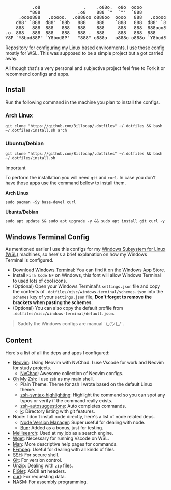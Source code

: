<pre>
          .o8                .    .o88o.  o8o  oooo
         "888              .o8    888 `"  `"'  `888
     .oooo888   .ooooo.  .o888oo o888oo  oooo   888   .ooooo.   .oooo.o
    d88' `888  d88' `88b   888    888    `888   888  d88' `88b d88(  "8
    888   888  888   888   888    888     888   888  888ooo888 `"Y88b.
.o. 888   888  888   888   888 .  888     888   888  888    .o o.  )88b
Y8P `Y8bod88P" `Y8bod8P'   "888" o888o   o888o o888o `Y8bod8P' 8""888P'
</pre>

Repository for configuring my Linux based environments, I use those config mostly for WSL. This was supposed to be a simple project but a got carried away.

All though that's a very personal and subjective project feel free to Fork it or recommend configs and apps.

## Install

Run the following command in the machine you plan to install the configs.

### Arch Linux

```shell
git clone "https://github.com/Billocap/.dotfiles" ~/.dotfiles && bash ~/.dotfiles/install.sh arch
```

### Ubuntu/Debian

```shell
git clone "https://github.com/Billocap/.dotfiles" ~/.dotfiles && bash ~/.dotfiles/install.sh
```

> [!important]
>
> To perform the installation you will need `git` and `curl`. In case you don't have those apps use the command bellow to install them.
>
> **Arch Linux**
>
> ```shell
> sudo pacman -Sy base-devel curl
> ```
>
> **Ubuntu/Debian**
>
> ```shell
> sudo apt update && sudo apt upgrade -y && sudo apt install git curl -y
> ```

## Windows Terminal Config

As mentioned earlier I use this configs for my [Windows Subsystem for Linux (WSL)](https://learn.microsoft.com/en-us/windows/wsl/install) machines, so here's a brief explanation on how my Windows Terminal is configured.

- Download [Windows Terminal](https://apps.microsoft.com/store/detail/windows-terminal/9N0DX20HK701?hl=pt-br&gl=br&icid=CNavAppsWindowsApps): You can find it on the Windows App Store.
- Install `Fira Code NF` on Windows, this font will allow Windows Terminal to used lots of cool icons.
- (Optional) Open your Windows Terminal's `settings.json` file and copy the contents of `.dotfiles/misc/windows-terminal/schemes.json` into the `schemes` key of your `settings.json` file, **Don't forget to remove the brackets when pasting the schemes**.
- (Optional) You can also copy the default profile from `.dotfiles/misc/windows-terminal/default.json`.

> Saddly the Windows configs are manual ¯\\\_(ツ)\_/¯.

## Content

Here's a list of all the deps and apps I configured:

- [Neovim](https://neovim.io): Using Neovim with NvChad. I use Vscode for work and Neovim for study projects.
  - [NvChad](https://nvchad.com): Awesome collection of Neovim configs.
- [Oh My Zsh](https://github.com/ohmyzsh/ohmyzsh): I use `zsh` as my main shell.
  - Plain Theme: Theme for zsh I wrote based on the default Linux theme.
  - [zsh-syntax-highlighting](https://github.com/zsh-users/zsh-syntax-highlighting): Highlight the command so you can spot any typos or verify if the command really exists.
  - [zsh-autosuggestions](https://github.com/zsh-users/zsh-autosuggestions): Auto completes commands.
  - [k](https://github.com/supercrabtree/k): Directory listing with git features.
- Node: I don't install node directly, here's a list of node related deps.
  - [Node Version Manager](https://github.com/nvm-sh/nvm): Super useful for dealing with node.
  - [Bun](https://bun.sh): Added as a bonus, just for testing.
- [Meilisearch](https://www.meilisearch.com): Used at my job as a search engine.
- [Wget](https://www.gnu.org/software/wget/): Necessary for running Vscode on WSL.
- [Man](https://linux.die.net/man/): More descriptive help pages for commands.
- [FFmpeg](https://ffmpeg.org): Useful for dealing with all kinds of files.
- [SSH](https://linux.die.net/man/1/ssh): For secure shell.
- [Git](https://git-scm.com): For version control.
- [Unzip](https://linux.die.net/man/1/unzip): Dealing with `zip` files.
- [FIGlet](http://www.figlet.org): ASCII art headers.
- [curl](https://curl.se): For requesting data.
- [NASM](https://www.nasm.us): For assembly programming.
